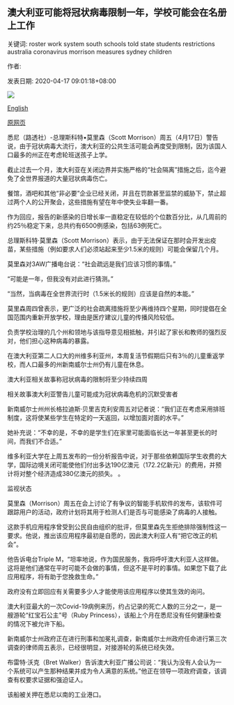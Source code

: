 ## 澳大利亚可能将冠状病毒限制一年，学校可能会在名册上工作

关键词: roster work system south schools told state students restrictions australia coronavirus morrison measures sydney children

作者: 

发表日期: 2020-04-17 09:01:18+08:00

![](https://www.straitstimes.com/sites/default/files/styles/x_large/public/articles/2020/04/17/ab_sign_170420.jpg?itok=Fz22cqIq)

[English](Australia%20may%20keep%20coronavirus%20restrictions%20for%20a%20year%2C%20schools%20may%20work%20on%20roster.md)

[原网页](https://www.straitstimes.com/asia/australianz/australia-may-keep-coronavirus-restrictions-for-a-year-schools-may-work-on-roster)

悉尼（路透社）-总理斯科特•莫里森（Scott Morrison）周五（4月17日）警告说，由于冠状病毒大流行，澳大利亚的公共生活可能会再度受到限制，因为该国人口最多的州正在考虑轮班送孩子上学。

截止过去一个月，澳大利亚在关闭边界并实施严格的“社会隔离”措施之后，迄今避免了全世界报道的大量冠状病毒伤亡。

餐馆，酒吧和其他“非必要”企业已经关闭，并且在罚款甚至监禁的威胁下，禁止超过两个人的公开聚会，这些措施有望在年中使失业率翻一番。

作为回应，报告的新感染的日增长率一直稳定在较低的个位数百分比，从几周前的约25％稳定下来，总共约有6500例感染，包括63例死亡。

总理斯科特·莫里森（Scott Morrison）表示，由于无法保证在那时会开发出疫苗，某些措施（例如要求人们必须站起来至少1.5米的规则）可能会保留几个月。

莫里森对3AW广播电台说：“社会疏远是我们应该习惯的事情。”

“可能是一年，但我没有对此进行猜测。”

“当然，当病毒在全世界流行时（1.5米长的规则）应该是自然的本能。”

莫里森周四曾表示，更广泛的社会疏离措施将至少再维持四个星期，同时提倡在全国范围内重新开放学校，理由是医疗建议儿童的传播风险较低。

负责学校治理的几个州和领地与该指导意见相抵触，并引起了家长和教师的强烈反对，他们担心这种病毒的暴露。

在澳大利亚第二人口大的州维多利亚州，本周复活节假期后只有3％的儿童重返学校，而人口最多的州新南威尔士州仍有儿童在休息。

澳大利亚相关故事称冠状病毒的限制将至少持续四周

相关故事澳大利亚警告儿童可能成为冠状病毒危机的沉默受害者

新南威尔士州州长格拉迪斯·贝里吉克利安周五对记者说：“我们正在考虑采用排班制度，这将使某些学生在特定的一天返回，以增加面对面的水平。”

她补充说：“不幸的是，不幸的是学生们在家里可能面临长达一年甚至更长的时间，而我们不合适。”

维多利亚大学在上周五发布的一份分析报告中说，对于那些依赖国际学生收费的大学，国际边境关闭可能使他们付出多达190亿澳元（172.2亿新元）的费用，并预计将对整个经济造成380亿澳元的损失。 。

监视状态

莫里森（Morrison）周五在会上讨论了有争议的智能手机软件的发布，该软件可跟踪用户的活动，政府计划将其用于检测人们是否与可能感染了病毒的人接触。

这款手机应用程序曾受到公民自由组织的批评，但莫里森先生拒绝排除强制性这一要求。他说，推出该应用程序最初是自愿的，因此澳大利亚人有“把它改正的机会”。

他告诉电台Triple M，“坦率地说，作为国民服务，我将呼吁澳大利亚人这样做。这将是他们通常在平时可能不会做的事情，但这不是平时的事情。如果您下载了此应用程序，将有助于您挽救生命。”

政府没有立即回应有关需要多少人才能使用该应用程序以使其生效的询问。

澳大利亚最大的一次Covid-19病例来历，约占记录的死亡人数的三分之一，是一艘游轮“红宝石公主”号（Ruby Princess），该船上个月在悉尼没有任何健康检查的情况下被允许下船。

新南威尔士州政府正在进行刑事和加冕礼调查，新南威尔士州政府任命进行第三次调查的律师周五表示，已经很明显，对接游轮的系统已经失效。

布雷特·沃克（Bret Walker）告诉澳大利亚广播公司说：“我认为没有人会认为一个系统可以产生那种结果并成为令人满意的系统。”他正在领导一项政府调查，该调查有权要求证据和强迫证人。

该船被关押在悉尼以南的工业港口。